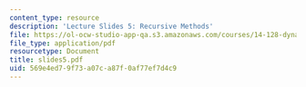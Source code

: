 ```yaml
---
content_type: resource
description: 'Lecture Slides 5: Recursive Methods'
file: https://ol-ocw-studio-app-qa.s3.amazonaws.com/courses/14-128-dynamic-optimization-economic-applications-recursive-methods-spring-2003/569e4ed79f73a07ca87f0af77ef7d4c9_slides5.pdf
file_type: application/pdf
resourcetype: Document
title: slides5.pdf
uid: 569e4ed7-9f73-a07c-a87f-0af77ef7d4c9
---
```

